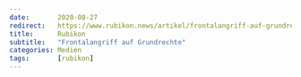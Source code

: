 ```yaml
---
date:       2020-08-27
redirect:   https://www.rubikon.news/artikel/frontalangriff-auf-grundrechte
title:      Rubikon
subtitle:   "Frontalangriff auf Grundrechte"
categories: Medien
tags:       [rubikon]
---
```

